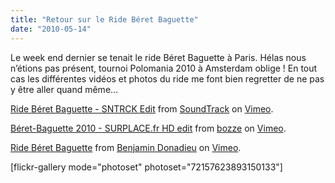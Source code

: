 ```yaml
---
title: "Retour sur le Ride Béret Baguette"
date: "2010-05-14"
---
```


Le week end dernier se tenait le ride Béret Baguette à Paris. Hélas nous n’étions pas présent, tournoi Polomania 2010 à Amsterdam oblige ! En tout cas les différentes vidéos et photos du ride me font bien regretter de ne pas y être aller quand même...

[Ride Béret Baguette - SNTRCK Edit](http://vimeo.com/11626889) from [SoundTrack](http://vimeo.com/soundtrackparis) on [Vimeo](http://vimeo.com).

[Béret-Baguette 2010 - SURPLACE.fr HD edit](http://vimeo.com/11678901) from [bozze](http://vimeo.com/user2699587) on [Vimeo](http://vimeo.com).

[Ride Béret Baguette](http://vimeo.com/11594884) from [Benjamin Donadieu](http://vimeo.com/user3725130) on [Vimeo](http://vimeo.com).

\[flickr-gallery mode="photoset" photoset="72157623893150133"\]
